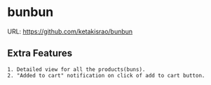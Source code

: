 # bunbun

URL: https://github.com/ketakisrao/bunbun


## Extra Features

```
1. Detailed view for all the products(buns).
2. "Added to cart" notification on click of add to cart button.
```
